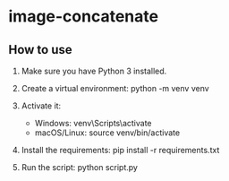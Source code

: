 # image-concatenate

## How to use

1. Make sure you have Python 3 installed.

2. Create a virtual environment:
   python -m venv venv

3. Activate it:
   - Windows: venv\Scripts\activate
   - macOS/Linux: source venv/bin/activate

4. Install the requirements:
   pip install -r requirements.txt

5. Run the script:
   python script.py
